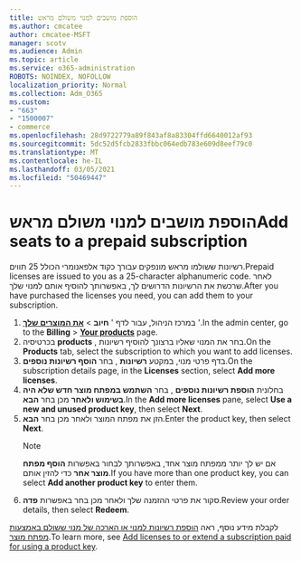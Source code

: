 ```yaml
---
title: הוספת מושבים למנוי משולם מראש
ms.author: cmcatee
author: cmcatee-MSFT
manager: scotv
ms.audience: Admin
ms.topic: article
ms.service: o365-administration
ROBOTS: NOINDEX, NOFOLLOW
localization_priority: Normal
ms.collection: Adm_O365
ms.custom:
- "663"
- "1500007"
- commerce
ms.openlocfilehash: 28d9722779a89f843af8a83304ffd6640012af93
ms.sourcegitcommit: 5dc52d5fcb2833fbbc064edb783e609d8eef79c0
ms.translationtype: MT
ms.contentlocale: he-IL
ms.lasthandoff: 03/05/2021
ms.locfileid: "50469447"
---
```

# <a name="add-seats-to-a-prepaid-subscription"></a><span data-ttu-id="e5768-102">הוספת מושבים למנוי משולם מראש</span><span class="sxs-lookup"><span data-stu-id="e5768-102">Add seats to a prepaid subscription</span></span>

<span data-ttu-id="e5768-103">רשיונות ששולמו מראש מונפקים עבורך כקוד אלפאנומרי הכולל 25 תווים.</span><span class="sxs-lookup"><span data-stu-id="e5768-103">Prepaid licenses are issued to you as a 25-character alphanumeric code.</span></span> <span data-ttu-id="e5768-104">לאחר שרכשת את הרשיונות הדרושים לך, באפשרותך להוסיף אותם למנוי שלך.</span><span class="sxs-lookup"><span data-stu-id="e5768-104">After you have purchased the licenses you need, you can add them to your subscription.</span></span>

1. <span data-ttu-id="e5768-105">במרכז הניהול, עבור לדף ' **חיוב**  >  **[את המוצרים שלך](https://go.microsoft.com/fwlink/p/?linkid=842054)** '.</span><span class="sxs-lookup"><span data-stu-id="e5768-105">In the admin center, go to the **Billing** > **[Your products](https://go.microsoft.com/fwlink/p/?linkid=842054)** page.</span></span>
2. <span data-ttu-id="e5768-106">בכרטיסיה **products** , בחר את המנוי שאליו ברצונך להוסיף רשיונות.</span><span class="sxs-lookup"><span data-stu-id="e5768-106">On the **Products** tab, select the subscription to which you want to add licenses.</span></span>
3. <span data-ttu-id="e5768-107">בדף פרטי מנוי, במקטע **רשיונות** , בחר **הוסף רשיונות נוספים**.</span><span class="sxs-lookup"><span data-stu-id="e5768-107">On the subscription details page, in the **Licenses** section, select **Add more licenses**.</span></span>
4. <span data-ttu-id="e5768-108">בחלונית **הוספת רשיונות נוספים** , בחר **השתמש במפתח מוצר חדש שלא היה בשימוש ולאחר** מכן בחר **הבא**.</span><span class="sxs-lookup"><span data-stu-id="e5768-108">In the **Add more licenses** pane, select **Use a new and unused product key**, then select **Next**.</span></span>
5. <span data-ttu-id="e5768-109">הזן את מפתח המוצר ולאחר מכן בחר **הבא**.</span><span class="sxs-lookup"><span data-stu-id="e5768-109">Enter the product key, then select **Next**.</span></span>
    > [!NOTE]
    > <span data-ttu-id="e5768-110">אם יש לך יותר ממפתח מוצר אחד, באפשרותך לבחור באפשרות **הוסף מפתח מוצר אחר** כדי להזין אותם.</span><span class="sxs-lookup"><span data-stu-id="e5768-110">If you have more than one product key, you can select **Add another product key** to enter them.</span></span>
6. <span data-ttu-id="e5768-111">סקור את פרטי ההזמנה שלך ולאחר מכן בחר באפשרות **פדה**.</span><span class="sxs-lookup"><span data-stu-id="e5768-111">Review your order details, then select **Redeem**.</span></span>

<span data-ttu-id="e5768-112">לקבלת מידע נוסף, ראה [הוספת רשיונות למנוי או הארכה של מנוי ששולם באמצעות מפתח מוצר](https://docs.microsoft.com/microsoft-365/commerce/licenses/add-licenses-using-product-key).</span><span class="sxs-lookup"><span data-stu-id="e5768-112">To learn more, see [Add licenses to or extend a subscription paid for using a product key](https://docs.microsoft.com/microsoft-365/commerce/licenses/add-licenses-using-product-key).</span></span>